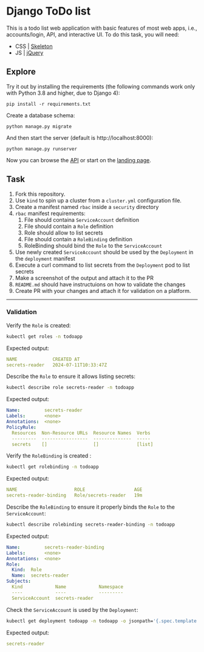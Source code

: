 # Django ToDo list

This is a todo list web application with basic features of most web apps, i.e., accounts/login, API, and interactive UI. To do this task, you will need:

- CSS | [Skeleton](http://getskeleton.com/)
- JS  | [jQuery](https://jquery.com/)

## Explore

Try it out by installing the requirements (the following commands work only with Python 3.8 and higher, due to Django 4):

```
pip install -r requirements.txt
```

Create a database schema:

```
python manage.py migrate
```

And then start the server (default is http://localhost:8000):

```
python manage.py runserver
```

Now you can browse the [API](http://localhost:8000/api/) or start on the [landing page](http://localhost:8000/).

## Task

1. Fork this repository.
1. Use `kind` to spin up a cluster from a `cluster.yml` configuration file.
1. Create a manifest  named `rbac` inside a `security` directory
1. `rbac` manifest requirements:
    1. File should containa `ServiceAccount` definition
    1. File should contain a `Role` definition
    1. Role should allow to list secrets
    1. File should contain a `RoleBinding` definition
    1. RoleBinding should bind the `Role` to the `ServiceAccount`
1. Use newly created `ServiceAccount` should be used by the `Deployment` in the `deployment` manifest
1. Execute a curl command to list secrets from the `Deployment` pod to list secrets
1. Make a screenshot of the output and attach it to the PR
1. `README.md` should have instructuions on how to validate the changes
1. Create PR with your changes and attach it for validation on a platform.


---

### Validation

Verify the `Role` is created:

```bash
kubectl get roles -n todoapp
```
Expected output:
```yaml
NAME             CREATED AT
secrets-reader   2024-07-11T10:33:47Z
```
Describe the `Role` to ensure it allows listing secrets:

```bash
kubectl describe role secrets-reader -n todoapp
```
Expected output:
```yaml
Name:         secrets-reader
Labels:       <none>
Annotations:  <none>
PolicyRule:
  Resources  Non-Resource URLs  Resource Names  Verbs
  ---------  -----------------  --------------  -----
  secrets    []                 []              [list]
```

Verify the `RoleBinding` is created :

```bash
kubectl get rolebinding -n todoapp
```
Expected output:
```yaml
NAME                     ROLE                  AGE
secrets-reader-binding   Role/secrets-reader   19m
```
Describe the `RoleBinding` to ensure it properly binds the `Role` to the `ServiceAccount`:
```bash
kubectl describe rolebinding secrets-reader-binding -n todoapp
```
Expected output:
```yaml
Name:         secrets-reader-binding
Labels:       <none>
Annotations:  <none>
Role:
  Kind:  Role
  Name:  secrets-reader
Subjects:
  Kind            Name            Namespace
  ----            ----            ---------
  ServiceAccount  secrets-reader
```
Check the `ServiceAccount` is used by the `Deployment`:
```bash
kubectl get deployment todoapp -n todoapp -o jsonpath='{.spec.template.spec.serviceAccountName}'
```
Expected output:
```yaml
secrets-reader
```
